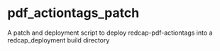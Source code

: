 # pdf_actiontags_patch
A patch and deployment script to deploy redcap-pdf-actiontags into a redcap_deployment build directory
